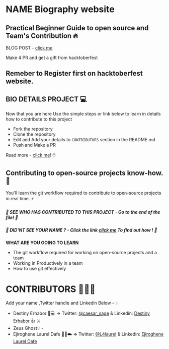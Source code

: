 # NAME Biography website
## Practical Beginner Guide to open source and Team's Contribution 🔥
BLOG POST - [click me](https://caesarsage.hashnode.dev/practical-collaborative-strategy-for-teams-and-open-source-enthusiasts-with-git)


Make 4 PR and get a gift from hacktoberfest 
## Remeber to Register first on hacktoberfest website.


## BIO DETAILS PROJECT 💻

Now that you are here Use the simple steps or link below to learn in details how to contribute to this project
- Fork the repository 
- Clone the repository
- Edit and Add your details to `CONTRIBUTORS` section in the README.md
- Push and Make a PR 


Read more - [click me](https://caesarsage.hashnode.dev/practical-collaborative-strategy-for-teams-and-open-source-enthusiasts-with-git)! 🖱️


## Contributing to open-source projects know-how. 🚀

You'll learn the git workflow required to contribute to open-source projects in real time. ⚡


##### 👀 _SEE WHO HAS CONTRIBUTED TO THIS PROJECT - Go to the end of the file!_ 👀

##### 👀 _DID'NT SEE YOUR NAME ? - Click the link [click me](https://caesarsage.hashnode.dev/practical-collaborative-strategy-for-teams-and-open-source-enthusiasts-with-git) To find out how !_ 👀

**WHAT ARE YOU GOING TO LEARN**

- The git workflow required for working on open-source projects and a team
- Working in Productively in a team
- How to use git effectively


# CONTRIBUTORS 🧑‍🤝‍🧑

Add your name ,Twitter handle and Linkedin Below - 💡

- Destiny Erhabor 🚀💻 => Twitter: [@caesar_sage](https://twitter.com/caesar_sage) & Linkedin: [Destiny Erhabor](https://linkedin.com/in/destiny-erhabor) 👍 ⚔️
- Zeus Ghost💡 -
- Ejiroghene Laurel Dafe :woman_technologist::cloud: => Twitter: [@L4laurel](https://twitter.com/L4laurel) & Linkedin: [Ejiroghene Laurel Dafe](https://linkedin.com/in/ejiroghenelaureldafe)
 
